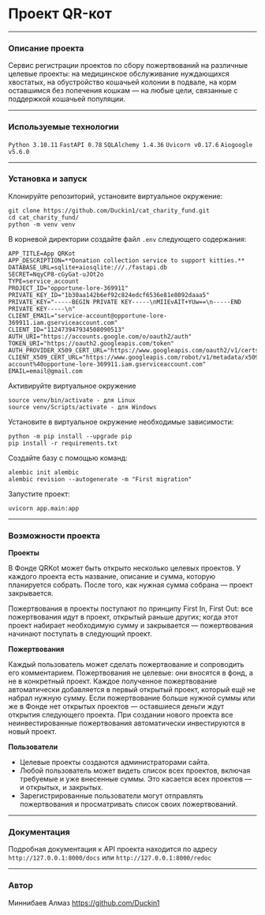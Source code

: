 # Проект QR-кот
_____
### Описание проекта
 Сервис регистрации проектов по сбору пожертвований на 
 различные целевые проекты: на медицинское обслуживание 
 нуждающихся хвостатых, на обустройство кошачьей колонии 
 в подвале, на корм оставшимся без попечения кошкам — на 
 любые цели, связанные с поддержкой кошачьей популяции.
 ___
### Используемые технологии
`Python 3.10.11` 
`FastAPI 0.78` 
`SQLAlchemy 1.4.36`
`Uvicorn v0.17.6`
`Aiogoogle v5.6.0`
___
### Установка и запуск
Клонируйте репозиторий, установите виртуальное окружение:
```commandline
git clone https://github.com/Duckin1/cat_charity_fund.git
cd cat_charity_fund/
python -m venv venv
```
В корневой директории создайте файл `.env` следующего содержания:
```commandline
APP_TITLE=App QRKot
APP_DESCRIPTION=**Donation collection service to support kitties.**
DATABASE_URL=sqlite+aiosqlite:///./fastapi.db 
SECRET=NqyCP8-cGyGat-uJOt2o
TYPE=service_account
PROJECT_ID="opportune-lore-369911"
PRIVATE_KEY_ID="1b30aa142b6ef92c824edcf6536e81e8092daaa5"
PRIVATE_KEY="-----BEGIN PRIVATE KEY-----\nMIIEvAIT+YUw==\n-----END PRIVATE KEY-----\n"
CLIENT_EMAIL="service-account@opportune-lore-369911.iam.gserviceaccount.com"
CLIENT_ID="112473947934508090513"
AUTH_URI="https://accounts.google.com/o/oauth2/auth"
TOKEN_URI="https://oauth2.googleapis.com/token"
AUTH_PROVIDER_X509_CERT_URL="https://www.googleapis.com/oauth2/v1/certs"
CLIENT_X509_CERT_URL="https://www.googleapis.com/robot/v1/metadata/x509/service-account%40opportune-lore-369911.iam.gserviceaccount.com"
EMAIL=email@gmail.com

```
Активируйте виртуальное окружение
```
source venv/bin/activate - для Linux
source venv/Scripts/activate - для Windows
```
Установите в виртуальное окружение необходимые зависимости:
```commandline
python -m pip install --upgrade pip
pip install -r requirements.txt
```
Создайте базу с помощью команд:
```commandline
alembic init alembic
alembic revision --autogenerate -m "First migration"
```
Запустите проект:
```commandline
uvicorn app.main:app 
```
___
### Возможности проекта

**Проекты**

В Фонде QRKot может быть открыто несколько целевых проектов.
У каждого проекта есть название, описание и сумма, которую 
планируется собрать. После того, как нужная сумма собрана — проект закрывается.

Пожертвования в проекты поступают по принципу First In, First Out: 
все пожертвования идут в проект, открытый раньше других; 
когда этот проект набирает необходимую сумму и закрывается — 
пожертвования начинают поступать в следующий проект.

**Пожертвования**

Каждый пользователь может сделать пожертвование и сопроводить его комментарием. 
Пожертвования не целевые: они вносятся в фонд, а не в конкретный проект. 
Каждое полученное пожертвование автоматически добавляется в 
первый открытый проект, который ещё не набрал нужную сумму. 
Если пожертвование больше нужной суммы или же в Фонде нет открытых проектов — 
оставшиеся деньги ждут открытия следующего проекта. 
При создании нового проекта все неинвестированные пожертвования автоматически 
инвестируются в новый проект.

**Пользователи**

- Целевые проекты создаются администраторами сайта.
- Любой пользователь может видеть список всех проектов, 
включая требуемые и уже внесенные суммы. Это касается всех проектов — 
и открытых, и закрытых.
- Зарегистрированные пользователи могут отправлять пожертвования и 
просматривать список своих пожертвований.
___

### Документация
Подробная документация к API проекта находится по адресу `http://127.0.0.1:8000/docs` или `http://127.0.0.1:8000/redoc`
___
### Автор
Миннибаев Алмаз https://github.com/Duckin1
